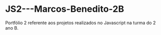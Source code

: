 # JS2---Marcos-Benedito-2B
Portfólio 2  referente aos projetos realizados no Javascript na turma do 2 ano B.
